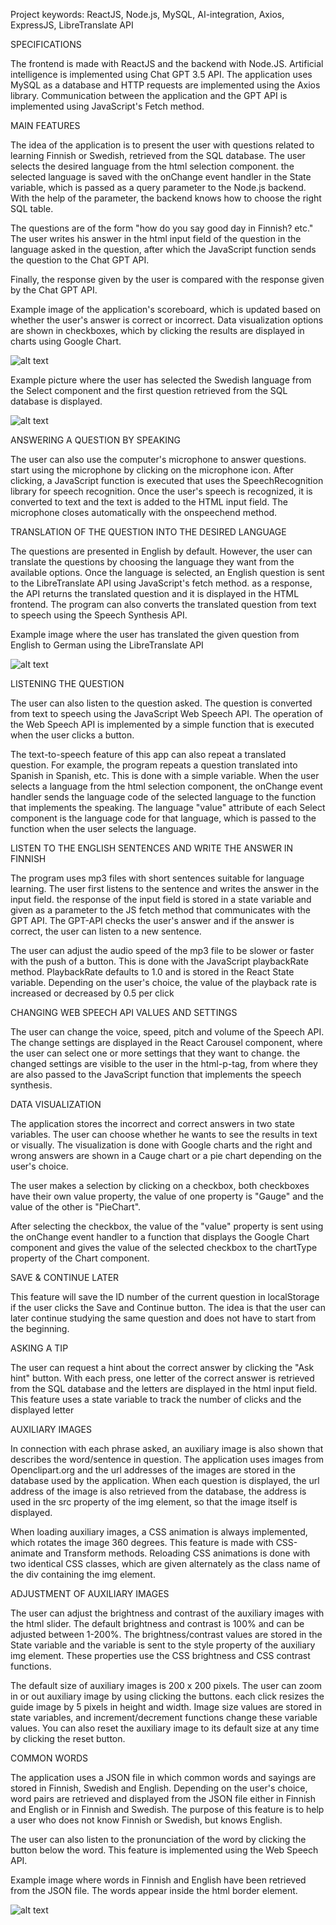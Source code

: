 Project keywords: ReactJS, Node.js, MySQL, AI-integration, Axios, ExpressJS, LibreTranslate API

SPECIFICATIONS

The frontend is made with ReactJS and the backend with Node.JS. Artificial intelligence is implemented using Chat GPT 3.5 API. The application uses MySQL as a database and HTTP requests are implemented using the Axios library. Communication between the application and the GPT API is implemented using JavaScript's Fetch method.

MAIN FEATURES

The idea of ​​the application is to present the user with questions related to learning Finnish or Swedish, retrieved from the SQL database. The user selects the desired language from the html selection component. the selected language is saved with the onChange event handler in the State variable, which is passed as a query parameter to the Node.js backend. With the help of the parameter, the backend knows how to choose the right SQL table.

The questions are of the form "how do you say good day in Finnish? etc." The user writes his answer in the html input field of the question in the language asked in the question, after which the JavaScript function sends the question to the Chat GPT API.

Finally, the response given by the user is compared with the response given by the Chat GPT API.

Example image of the application's scoreboard, which is updated based on whether the user's answer is correct or incorrect. Data visualization options are shown in checkboxes, which by clicking the results are displayed in charts using Google Chart.

![alt text](frontend/src/images/LLui.png)

Example picture where the user has selected the Swedish language from the Select component and the first question retrieved from the SQL database is displayed.

![alt text](frontend/src/images/LLswe.png)


ANSWERING A QUESTION BY SPEAKING

The user can also use the computer's microphone to answer questions. start using the microphone by clicking on the microphone icon. After clicking, a JavaScript function is executed that uses the SpeechRecognition library for speech recognition. Once the user's speech is recognized, it is converted to text and the text is added to the HTML input field. The microphone closes automatically with the onspeechend method.

TRANSLATION OF THE QUESTION INTO THE DESIRED LANGUAGE

The questions are presented in English by default. However, the user can translate the questions by choosing the language they want from the available options. Once the language is selected, an English question is sent to the LibreTranslate API using JavaScript's fetch method. as a response, the API returns the translated question and it is displayed in the HTML frontend. The program can also converts the translated question from text to speech using the Speech Synthesis API.

Example image where the user has translated the given question from English to German using the LibreTranslate API

![alt text](frontend/src/images/LLapp.png)


LISTENING THE QUESTION

The user can also listen to the question asked. The question is converted from text to speech using
the JavaScript Web Speech API. The operation of the Web Speech API is implemented by a simple function
that is executed when the user clicks a button.

The text-to-speech feature of this app can also repeat a translated question. For example, the program repeats a question translated into Spanish in Spanish, etc. This is done with a simple variable. When the user selects a language from the html selection component, the onChange event handler sends the language code of the selected language to the function that implements the speaking. The language "value" attribute of each Select component is the language code for that language, which is passed to the function when the user selects the language.

LISTEN TO THE ENGLISH SENTENCES AND WRITE THE ANSWER IN FINNISH

The program uses mp3 files with short sentences suitable for language learning. 
The user first listens to the sentence and writes the answer in the input field. the response of the input field is stored in a state variable and given as a parameter to the JS fetch method that communicates with the GPT API. The GPT-API checks the user's answer and if the answer is correct, the user can listen to a new sentence.

The user can adjust the audio speed of the mp3 file to be slower or faster with the push of a button.
This is done with the JavaScript playbackRate method. PlaybackRate defaults to 1.0 and is stored in the React State variable. Depending on the user's choice, the value of the playback rate is increased or decreased by 0.5 per click

CHANGING WEB SPEECH API VALUES ​​AND SETTINGS

The user can change the voice, speed, pitch and volume of the Speech API. The change settings are displayed in the React Carousel component, where the user can select one or more settings that they want to change.
the changed settings are visible to the user in the html-p-tag, from where they are also passed to the JavaScript function that implements the speech synthesis.

DATA VISUALIZATION

The application stores the incorrect and correct answers in two state variables. The user can choose whether he wants to see the results in text or visually. The visualization is done with Google charts and the right and wrong answers are shown in a Cauge chart or a pie chart depending on the user's choice.

The user makes a selection by clicking on a checkbox, both checkboxes have their own value property, the value of one property is "Gauge" and the value of the other is "PieChart". 

After selecting the checkbox, the value of the "value" property is sent using the onChange event handler to a function that displays the Google Chart component and gives the value of the selected checkbox to the chartType property of the Chart component.

SAVE & CONTINUE LATER

This feature will save the ID number of the current question in localStorage if the user clicks the Save and Continue button. The idea is that the user can later continue studying the same question and does not have to start from the beginning.

ASKING A TIP

The user can request a hint about the correct answer by clicking the "Ask hint" button. With each press, one letter of the correct answer is retrieved from the SQL database and the letters are displayed in the html input field. This feature uses a state variable to track the number of clicks and the displayed letter

AUXILIARY IMAGES

In connection with each phrase asked, an auxiliary image is also shown that describes the word/sentence in question. The application uses images from Openclipart.org and the url addresses of the images are stored in the database used by the application. When each question is displayed, the url address of the image is also retrieved from the database, the address is used in the src property of the img element, so that the image itself is displayed.

When loading auxiliary images, a CSS animation is always implemented, which rotates the image 360 ​​degrees.
This feature is made with CSS-animate and Transform methods. Reloading CSS animations is done with two identical CSS classes, which are given alternately as the class name of the div containing the img element.

ADJUSTMENT OF AUXILIARY IMAGES

The user can adjust the brightness and contrast of the auxiliary images with the html slider. The default brightness and contrast is 100% and can be adjusted between 1-200%. The brightness/contrast values are stored in the State variable and the variable is sent to the style property of the auxiliary img element. These properties use the CSS brightness and CSS contrast functions.

The default size of auxiliary images is 200 x 200 pixels. The user can zoom in or out auxiliary image by using clicking the buttons. each click resizes the guide image by 5 pixels in height and width. Image size values ​​are stored in state variables, and increment/decrement functions change these variable values.
You can also reset the auxiliary image to its default size at any time by clicking the reset button.

COMMON WORDS

The application uses a JSON file in which common words and sayings are stored in Finnish, Swedish and English.
Depending on the user's choice, word pairs are retrieved and displayed from the JSON file either in Finnish and English or in Finnish and Swedish. The purpose of this feature is to help a user who does not know Finnish or Swedish, but knows English.

The user can also listen to the pronunciation of the word by clicking the button below the word. This feature is implemented using the Web Speech API.

Example image where words in Finnish and English have been retrieved from the JSON file. The words appear inside the html border element.

![alt text](frontend/src/images/comwords.png)